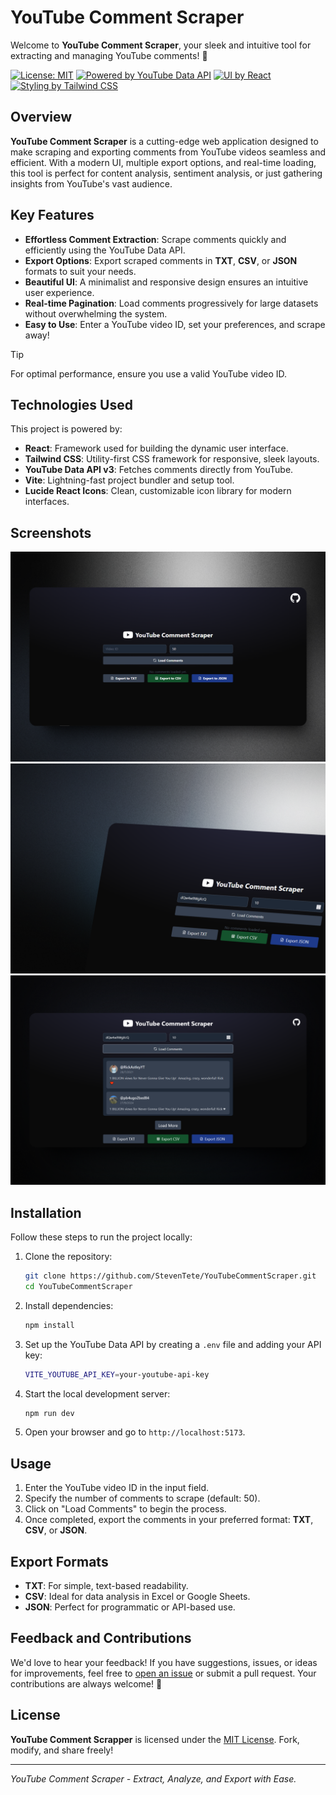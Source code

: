 # YouTube Comment Scraper

Welcome to **YouTube Comment Scraper**, your sleek and intuitive tool for extracting and managing YouTube comments! 📝

[![License: MIT](https://img.shields.io/badge/License-MIT-green.svg)](https://opensource.org/licenses/MIT)
[![Powered by YouTube Data API](https://img.shields.io/badge/Powered%20by-YouTube%20Data%20API-FF0000.svg)](https://developers.google.com/youtube/v3)
[![UI by React](https://img.shields.io/badge/UI%20Framework-React-blue.svg)](https://reactjs.org/)
[![Styling by Tailwind CSS](https://img.shields.io/badge/Styled%20with-Tailwind%20CSS-06B6D4.svg)](https://tailwindcss.com/)

## Overview

**YouTube Comment Scraper** is a cutting-edge web application designed to make scraping and exporting comments from YouTube videos seamless and efficient. With a modern UI, multiple export options, and real-time loading, this tool is perfect for content analysis, sentiment analysis, or just gathering insights from YouTube's vast audience.

## Key Features

- **Effortless Comment Extraction**: Scrape comments quickly and efficiently using the YouTube Data API.
- **Export Options**: Export scraped comments in **TXT**, **CSV**, or **JSON** formats to suit your needs.
- **Beautiful UI**: A minimalist and responsive design ensures an intuitive user experience.
- **Real-time Pagination**: Load comments progressively for large datasets without overwhelming the system.
- **Easy to Use**: Enter a YouTube video ID, set your preferences, and scrape away!

> [!TIP]  
> For optimal performance, ensure you use a valid YouTube video ID.

## Technologies Used

This project is powered by:

- **React**: Framework used for building the dynamic user interface.
- **Tailwind CSS**: Utility-first CSS framework for responsive, sleek layouts.
- **YouTube Data API v3**: Fetches comments directly from YouTube.
- **Vite**: Lightning-fast project bundler and setup tool.
- **Lucide React Icons**: Clean, customizable icon library for modern interfaces.

## Screenshots

![YouTube Comment Scraper](./Screenshots/Main.png)
![YouTube Comment Scraper](./Screenshots/VideoID.png)
![YouTube Comment Scraper](./Screenshots/CommentsLoaded.png)

## Installation

Follow these steps to run the project locally:

1. Clone the repository:
   ```bash
   git clone https://github.com/StevenTete/YouTubeCommentScraper.git
   cd YouTubeCommentScraper
   ```
2. Install dependencies:
   ```bash
   npm install
   ```
3. Set up the YouTube Data API by creating a `.env` file and adding your API key:
   ```bash
   VITE_YOUTUBE_API_KEY=your-youtube-api-key
   ```
4. Start the local development server:
   ```bash
   npm run dev
   ```
5. Open your browser and go to `http://localhost:5173`.

## Usage

1. Enter the YouTube video ID in the input field.
2. Specify the number of comments to scrape (default: 50).
3. Click on "Load Comments" to begin the process.
4. Once completed, export the comments in your preferred format: **TXT**, **CSV**, or **JSON**.

## Export Formats

- **TXT**: For simple, text-based readability.
- **CSV**: Ideal for data analysis in Excel or Google Sheets.
- **JSON**: Perfect for programmatic or API-based use.

## Feedback and Contributions

We'd love to hear your feedback! If you have suggestions, issues, or ideas for improvements, feel free to [open an issue](https://github.com/StevenTete/YouTubeCommentScrapper/issues) or submit a pull request. Your contributions are always welcome! 🎉

## License

**YouTube Comment Scrapper** is licensed under the [MIT License](https://opensource.org/licenses/MIT). Fork, modify, and share freely!

---

*YouTube Comment Scraper - Extract, Analyze, and Export with Ease.*

